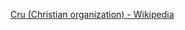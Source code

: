 ﻿[Cru (Christian organization) - Wikipedia](https://en.wikipedia.org/wiki/Cru_(Christian_organization))